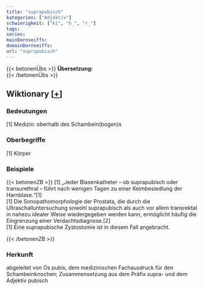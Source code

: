 ```yaml
---
title: "suprapubisch"
kategorien: ["Adjektiv"]
schwierigkeit: ["k1", "h_", "r_"]
tags:
series:
mainDornseiffs:
domainDornseiffs:
url: "suprapubisch"
---
```


{{< betonenÜbs >}}
**Übersetzung:**  
{{< /betonenÜbs >}}

## Wiktionary [[+](https://de.wiktionary.org/wiki/suprapubisch)]

### Bedeutungen
[1] Medizin: oberhalb des Schambein(bogen)s  

### Oberbegriffe
[1] Körper  

### Beispiele
{{< betonenZB >}}
[1] „Jeder Blasenkatheter – ob suprapubisch oder transurethral – führt nach wenigen Tagen zu einer Keimbesiedlung der Harnblase.“[1]  
[1] Die Sonopathomorphologie der Prostata, die durch die Ultraschalluntersuchung sowohl suprapubisch als auch vor allem transrektal in nahezu idealer Weise wiedergegeben werden kann, ermöglicht häufig die Eingrenzung einer Verdachtsdiagnose.[2]  
[1] Eine suprapubische Zystostomie ist in diesem Fall angebracht.  

{{< /betonenZB >}}
### Herkunft
abgeleitet von Os pubis, dem medizinischen Fachausdruck für den Schambeinknochen; Zusammensetzung aus dem Präfix supra- und dem Adjektiv pubisch  


